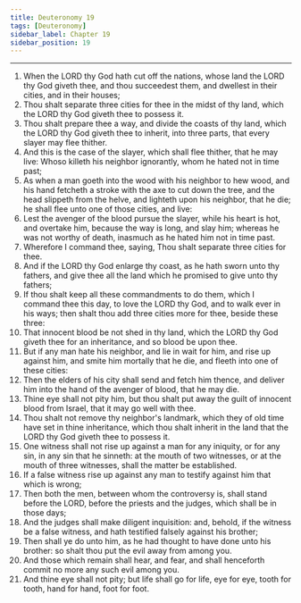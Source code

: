 ```yaml
---
title: Deuteronomy 19
tags: [Deuteronomy]
sidebar_label: Chapter 19
sidebar_position: 19
---
```


---
1. When the LORD thy God hath cut off the nations, whose land the LORD thy God giveth thee, and thou succeedest them, and dwellest in their cities, and in their houses;
2. Thou shalt separate three cities for thee in the midst of thy land, which the LORD thy God giveth thee to possess it.
3. Thou shalt prepare thee a way, and divide the coasts of thy land, which the LORD thy God giveth thee to inherit, into three parts, that every slayer may flee thither.
4. And this is the case of the slayer, which shall flee thither, that he may live: Whoso killeth his neighbor ignorantly, whom he hated not in time past;
5. As when a man goeth into the wood with his neighbor to hew wood, and his hand fetcheth a stroke with the axe to cut down the tree, and the head slippeth from the helve, and lighteth upon his neighbor, that he die; he shall flee unto one of those cities, and live:
6. Lest the avenger of the blood pursue the slayer, while his heart is hot, and overtake him, because the way is long, and slay him; whereas he was not worthy of death, inasmuch as he hated him not in time past.
7. Wherefore I command thee, saying, Thou shalt separate three cities for thee.
8. And if the LORD thy God enlarge thy coast, as he hath sworn unto thy fathers, and give thee all the land which he promised to give unto thy fathers;
9. If thou shalt keep all these commandments to do them, which I command thee this day, to love the LORD thy God, and to walk ever in his ways; then shalt thou add three cities more for thee, beside these three:
10. That innocent blood be not shed in thy land, which the LORD thy God giveth thee for an inheritance, and so blood be upon thee.
11. But if any man hate his neighbor, and lie in wait for him, and rise up against him, and smite him mortally that he die, and fleeth into one of these cities:
12. Then the elders of his city shall send and fetch him thence, and deliver him into the hand of the avenger of blood, that he may die.
13. Thine eye shall not pity him, but thou shalt put away the guilt of innocent blood from Israel, that it may go well with thee.
14. Thou shalt not remove thy  neighbor's landmark, which they of old time have set in thine inheritance, which thou shalt inherit in the land that the LORD thy God giveth thee to possess it.
15. One witness shall not rise up against a man for any iniquity, or for any sin, in any sin that he sinneth: at the mouth of two witnesses, or at the mouth of three witnesses, shall the matter be established.
16. If a false witness rise up against any man to testify against him that which is wrong;
17. Then both the men, between whom the controversy is, shall stand before the LORD, before the priests and the judges, which shall be in those days;
18. And the judges shall make diligent inquisition: and, behold, if the witness be a false witness, and hath testified falsely against his brother;
19. Then shall ye do unto him, as he had thought to have done unto his brother: so shalt thou put the evil away from among you.
20. And those which remain shall hear, and fear, and shall henceforth commit no more any such evil among you.
21. And thine eye shall not pity; but life shall go for life, eye for eye, tooth for tooth, hand for hand, foot for foot.